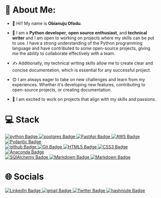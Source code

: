# 💫 About Me:

* 👋 Hi!! My name is **Obianuju Ofodu**.  

* 🌱 I am a **Python developer**, **open source enthusiast**, and **technical writer** and I am open to working on projects where my          skills can be put to use. I have a strong understanding of the Python programming language and have contributed to some open-source      projects, giving me the ability to collaborate effectively with a team. 

* ✍️ Additionally, my technical writing skills allow me to create clear and concise documentation, which is essential for any successful      project.

* 😊 I am always eager to take on new challenges and learn from my experiences. Whether it's developing new features, contributing to         open-source projects, or creating documentation.  

* 💃 I am excited to work on projects that align with my skills and passions.  

# 💻 Stack
  <a href="your-python-URL">
    <img src="https://img.shields.io/badge/python-blue?style=for-the-badge&logo=python&logoColor=yellow" alt="python Badge"/>
  </a>
  <a href="your-postgres-URL">
    <img src="https://img.shields.io/badge/postgres-darkblue?style=for-the-badge&logo=postgres&logoColor=blue" alt="postgres Badge"/>
  </a>
  <a href="your-FastApi-URL">
    <img src="https://img.shields.io/badge/FastApi-white?style=for-the-badge&logo=FastApi&logoColor=green" alt="FastApi Badge"/>
  </a>
  <a href="your-AWS-URL">
    <img src="https://img.shields.io/badge/AWS-red?style=for-the-badge&logo=aws&logoColor=orange" alt="AWS Badge"/>
  </a>
  <a href="your-Pydantic-URL">
    <img src="https://img.shields.io/badge/pydantic-darkpink?style=for-the-badge&logo=pydantic&logoColor=darkpink" alt="Pydantic Badge"/>
  </a>
  <br>
  <a href="your-github-URL">
    <img src="https://img.shields.io/badge/github-black?style=for-the-badge&logo=github&logoColor=white" alt="github Badge"/>
  </a>
  <a href="your-git-URL">
    <img src="https://img.shields.io/badge/git-white?style=for-the-badge&logo=git&logoColor=red" alt="Git Badge"/>
  </a>
  <a href="your-HTML5-URL">
    <img src="https://img.shields.io/badge/HTML5-orange?style=for-the-badge&logo=html5&logoColor=black" alt="HTML5 Badge"/>
  </a>
  <a href="your-CSS3-URL">
    <img src="https://img.shields.io/badge/CSS3-blue?style=for-the-badge&logo=css3&logoColor=black" alt="CSS3 Badge"/>
  </a>
  <a href="your-ANACONDA-URL">
    <img src="https://img.shields.io/badge/ANACONDA-white?style=for-the-badge&logo=anaconda&logoColor=olivegreen" alt="Anaconda Badge"/>
  </a>
  <br>
  <a href="your-SQLAlchemy-URL">
    <img src="https://img.shields.io/badge/SQLAlchemy-red?style=for-the-badge&logo=sqlalchemy&logoColor=red" alt="SQlAlchemy Badge"/>
  </a>
  <a href="your-Markdown-URL">
    <img src="https://img.shields.io/badge/markdown-black?style=for-the-badge&logo=markdown&logoColor=blue" alt="Markdown Badge"/>
  </a>
  <a href="your-Bootstrap-URL">
    <img src="https://img.shields.io/badge/bootstrap-purple?style=for-the-badge&logo=bootstrap&logoColor=white" alt="Markdown Badge"/>
  </a>

# 🌐 Socials
<div id="badges">
  <a href="https://www.linkedin.com/in/obianuju-ofodu-60706519b">
    <img src="https://img.shields.io/badge/LinkedIn-blue?style=for-the-badge&logo=linkedin&logoColor=white" alt="LinkedIn Badge"/>
  </a>
  <a href="obianujuofodu@gmail.com">
    <img src="https://img.shields.io/badge/gmail-white?style=for-the-badge&logo=gmail&logoColor=red" alt="gmail Badge"/>
  </a>
  <a href="https://twitter.com/Ujunwaboo">
    <img src="https://img.shields.io/badge/Twitter-blue?style=for-the-badge&logo=twitter&logoColor=white" alt="Twitter Badge"/>
  </a>
  <a href="https://roseford.hashnode.dev/">
    <img src="https://img.shields.io/badge/hashnode-darkblue?style=for-the-badge&logo=hashnode&logoColor=white" alt="hashnode Badge"/>
  </a>
</div>

